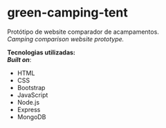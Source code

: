 # green-camping-tent

Protótipo de website comparador de acampamentos.<br>
*Camping comparison website prototype.*

**Tecnologias utilizadas:**<br>
***Built on***:
* HTML
* CSS
* Bootstrap
* JavaScript
* Node.js
* Express
* MongoDB
